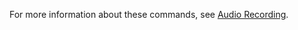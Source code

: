For more information about these commands, see [Audio Recording](https://docs.digital.ai/bundle/TE/page/audio_recording.html).